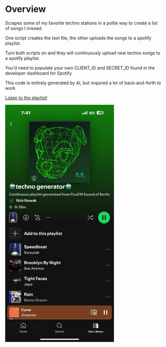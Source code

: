 # Overview
Scrapes some of my favorite techno stations in a polite way to create a list of songs I missed. 

One script creates the text file, the other uploads the songs to a spotify playlist. 

Turn both scripts on and they will continuously upload new techno songs to a spotify playlist. 

You'd need to populate your own CLIENT_ID and SECRET_ID found in the developer dashboard for Spotify.

This code is entirely generated by AI, but required a lot of back-and-forth to work.

[Listen to the playlist!](https://open.spotify.com/playlist/3Oof1Q9vwZpJrj0L9ohkOc)

<img src="example.png" alt="A continuously generated Spotify playlist from FluxFM Sound of Berlin" width="350px"/>
